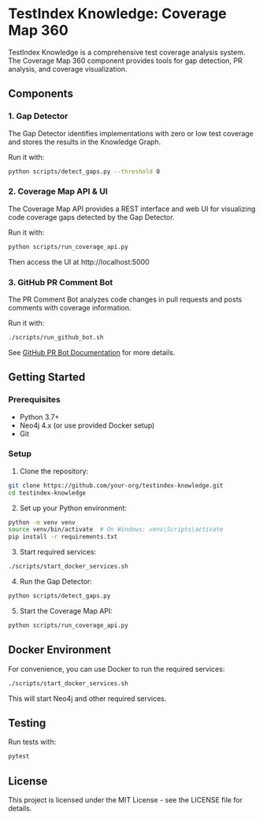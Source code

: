 # TestIndex Knowledge: Coverage Map 360

TestIndex Knowledge is a comprehensive test coverage analysis system. The Coverage Map 360 component provides tools for gap detection, PR analysis, and coverage visualization.

## Components

### 1. Gap Detector

The Gap Detector identifies implementations with zero or low test coverage and stores the results in the Knowledge Graph.

Run it with:

```bash
python scripts/detect_gaps.py --threshold 0
```

### 2. Coverage Map API & UI

The Coverage Map API provides a REST interface and web UI for visualizing code coverage gaps detected by the Gap Detector.

Run it with:

```bash
python scripts/run_coverage_api.py
```

Then access the UI at http://localhost:5000

### 3. GitHub PR Comment Bot

The PR Comment Bot analyzes code changes in pull requests and posts comments with coverage information.

Run it with:

```bash
./scripts/run_github_bot.sh
```

See [GitHub PR Bot Documentation](docs/github_pr_bot.md) for more details.

## Getting Started

### Prerequisites

- Python 3.7+
- Neo4j 4.x (or use provided Docker setup)
- Git

### Setup

1. Clone the repository:

```bash
git clone https://github.com/your-org/testindex-knowledge.git
cd testindex-knowledge
```

2. Set up your Python environment:

```bash
python -m venv venv
source venv/bin/activate  # On Windows: venv\Scripts\activate
pip install -r requirements.txt
```

3. Start required services:

```bash
./scripts/start_docker_services.sh
```

4. Run the Gap Detector:

```bash
python scripts/detect_gaps.py
```

5. Start the Coverage Map API:

```bash
python scripts/run_coverage_api.py
```

## Docker Environment

For convenience, you can use Docker to run the required services:

```bash
./scripts/start_docker_services.sh
```

This will start Neo4j and other required services.

## Testing

Run tests with:

```bash
pytest
```

## License

This project is licensed under the MIT License - see the LICENSE file for details. 